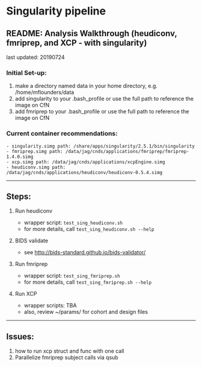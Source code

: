 # Singularity pipeline

## README: Analysis Walkthrough (heudiconv, fmriprep, and XCP - with singularity)
last updated: 20190724

### Initial Set-up:
1. make a directory named data in your home directory, e.g. /home/mflounders/data
2. add singularity to your .bash_profile or use the full path to reference the image on CfN
3. add fmriprep to your .bash_profile or use the full path to reference the image on CfN

### Current container recommendations:
    - singularity.simg path: /share/apps/singularity/2.5.1/bin/singularity
    - fmriprep.simg path: /data/jag/cnds/applications/fmriprep/fmriprep-1.4.0.simg
    - xcp.simg path: /data/jag/cnds/applications/xcpEngine.simg
    - heudiconv.simg path: /data/jag/cnds/applications/heudiconv/heudiconv-0.5.4.simg

_______________________________________________________
## Steps:

1. Run heudiconv
    - wrapper script: `test_sing_heudiconv.sh`
    - for more details, call `test_sing_heudiconv.sh --help`

2. BIDS validate
    - see http://bids-standard.github.io/bids-validator/

3. Run fmriprep
    - wrapper script: `test_sing_fmriprep.sh`
    - for more details, call `test_sing_fmriprep.sh --help`

4. Run XCP
    - wrapper scripts: TBA
    - also, review ~/params/ for cohort and design files

_______________________________________________________
## Issues:

1. how to run xcp struct and func with one call
2. Parallelize fmriprep subject calls via qsub
